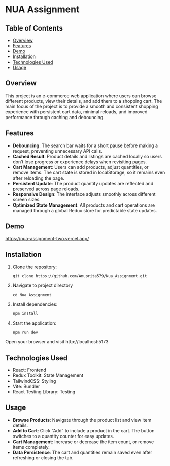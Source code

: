 # NUA Assignment

## Table of Contents

- [Overview](#overview)
- [Features](#features)
- [Demo](#demo)
- [Installation](#installation)
- [Technologies Used](#technologies-used)
- [Usage](#usage)

## Overview
This project is an e-commerce web application where users can browse different products, view their details, and add them to a shopping cart. The main focus of the project is to provide a smooth and consistent shopping experience with persistent cart data, minimal reloads, and improved performance through caching and debouncing.

## Features
- **Debouncing**: The search bar waits for a short pause before making a request, preventing unnecessary API calls.
- **Cached Result**: Product details and listings are cached locally so users don’t lose progress or experience delays when revisiting pages.
- **Cart Management**: Users can add products, adjust quantities, or remove items. The cart state is stored in localStorage, so it remains even after reloading the page.
- **Persistent Update**: The product quantity updates are reflected and preserved across page reloads.
- **Responsive Design**: The interface adjusts smoothly across different screen sizes.
- **Optimized State Management**: All products and cart operations are managed through a global Redux store for predictable state updates.

## Demo
https://nua-assignment-two.vercel.app/

## Installation

1. Clone the repository:
   ```
   git clone https://github.com/Anuprita579/Nua_Assignment.git
   ```
2. Navigate to project directory
   ```
   cd Nua_Assignment
   ```
3. Install dependencies:
   ```
   npm install
   ```
4. Start the application:
   ```
   npm run dev
   ```
Open your browser and visit http://localhost:5173

## Technologies Used
- React: Frontend
- Redux Toolkit: State Management 
- TailwindCSS: Styling
- Vite: Bundler
- React Testing Library: Testing

## Usage
- **Browse Products**: Navigate through the product list and view item details.
- **Add to Cart**: Click “Add” to include a product in the cart. The button switches to a quantity counter for easy updates.
- **Cart Management**: Increase or decrease the item count, or remove items completely.
- **Data Persistence**: The cart and quantities remain saved even after refreshing or closing the tab.

